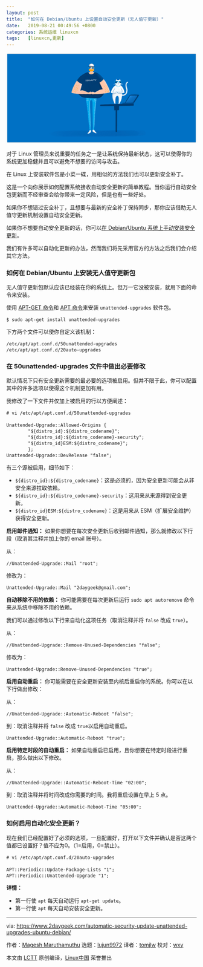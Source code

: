 ```yaml
---
layout: post
title:	"如何在 Debian/Ubuntu 上设置自动安全更新（无人值守更新）"
date:	2019-08-21 00:49:56 +0800 
categories:	系统运维 linuxcn 
tags:	[linuxcn,更新]
---
```



![](/Asserts/Images/album/201908/21/004920ov42f4jiedx23t23.png)


对于 Linux 管理员来说重要的任务之一是让系统保持最新状态，这可以使得你的系统更加稳健并且可以避免不想要的访问与攻击。


在 Linux 上安装软件包是小菜一碟，用相似的方法我们也可以更新安全补丁。


这是一个向你展示如何配置系统接收自动安全更新的简单教程。当你运行自动安全包更新而不经审查会给你带来一定风险，但是也有一些好处。


如果你不想错过安全补丁，且想要与最新的安全补丁保持同步，那你应该借助无人值守更新机制设置自动安全更新。


如果你不想要自动安全更新的话，你可以[在 Debian/Ubuntu 系统上手动安装安全更新](https://www.2daygeek.com/manually-install-security-updates-ubuntu-debian/)。


我们有许多可以自动化更新的办法，然而我们将先采用官方的方法之后我们会介绍其它方法。


### 如何在 Debian/Ubuntu 上安装无人值守更新包


无人值守更新包默认应该已经装在你的系统上。但万一它没被安装，就用下面的命令来安装。


使用 [APT-GET 命令](https://www.2daygeek.com/apt-get-apt-cache-command-examples-manage-packages-debian-ubuntu-systems/)和 [APT 命令](https://www.2daygeek.com/apt-command-examples-manage-packages-debian-ubuntu-systems/)来安装 `unattended-upgrades` 软件包。



```
$ sudo apt-get install unattended-upgrades
```

下方两个文件可以使你自定义该机制：



```
/etc/apt/apt.conf.d/50unattended-upgrades
/etc/apt/apt.conf.d/20auto-upgrades
```

### 在 50unattended-upgrades 文件中做出必要修改


默认情况下只有安全更新需要的最必要的选项被启用。但并不限于此，你可以配置其中的许多选项以使得这个机制更加有用。


我修改了一下文件并仅加上被启用的行以方便阐述：



```
# vi /etc/apt/apt.conf.d/50unattended-upgrades

Unattended-Upgrade::Allowed-Origins {
        "${distro_id}:${distro_codename}";
        "${distro_id}:${distro_codename}-security";
        "${distro_id}ESM:${distro_codename}";
        };
Unattended-Upgrade::DevRelease "false";
```

有三个源被启用，细节如下：


* `${distro_id}:${distro_codename}`：这是必须的，因为安全更新可能会从非安全来源拉取依赖。
* `${distro_id}:${distro_codename}-security`：这用来从来源得到安全更新。
* `${distro_id}ESM:${distro_codename}`：这是用来从 ESM（扩展安全维护）获得安全更新。


**启用邮件通知：** 如果你想要在每次安全更新后收到邮件通知，那么就修改以下行段（取消其注释并加上你的 email 账号）。


从：



```
//Unattended-Upgrade::Mail "root";
```

修改为：



```
Unattended-Upgrade::Mail "2daygeek@gmail.com";
```

**自动移除不用的依赖：** 你可能需要在每次更新后运行 `sudo apt autoremove` 命令来从系统中移除不用的依赖。


我们可以通过修改以下行来自动化这项任务（取消注释并将 `false` 改成 `true`）。


从：



```
//Unattended-Upgrade::Remove-Unused-Dependencies "false";
```

修改为：



```
Unattended-Upgrade::Remove-Unused-Dependencies "true";
```

**启用自动重启：** 你可能需要在安全更新安装至内核后重启你的系统。你可以在以下行做出修改：


从：



```
//Unattended-Upgrade::Automatic-Reboot "false";
```

到：取消注释并将 `false` 改成 `true`以启用自动重启。



```
Unattended-Upgrade::Automatic-Reboot "true";
```

**启用特定时段的自动重启：** 如果自动重启已启用，且你想要在特定时段进行重启，那么做出以下修改。


从：



```
//Unattended-Upgrade::Automatic-Reboot-Time "02:00";
```

到：取消注释并将时间改成你需要的时间。我将重启设置在早上 5 点。



```
Unattended-Upgrade::Automatic-Reboot-Time "05:00";
```

### 如何启用自动化安全更新？


现在我们已经配置好了必须的选项，一旦配置好，打开以下文件并确认是否这两个值都已设置好？值不应为0。（1=启用，0=禁止）。



```
# vi /etc/apt/apt.conf.d/20auto-upgrades

APT::Periodic::Update-Package-Lists "1";
APT::Periodic::Unattended-Upgrade "1";
```

**详情：**


* 第一行使 `apt` 每天自动运行 `apt-get update`。
* 第一行使 `apt` 每天自动安装安全更新。




---


via: <https://www.2daygeek.com/automatic-security-update-unattended-upgrades-ubuntu-debian/>


作者：[Magesh Maruthamuthu](https://www.2daygeek.com/author/magesh/) 选题：[lujun9972](https://github.com/lujun9972) 译者：[tomjlw](https://github.com/tomjlw) 校对：[wxy](https://github.com/wxy)


本文由 [LCTT](https://github.com/LCTT/TranslateProject) 原创编译，[Linux中国](https://linux.cn/) 荣誉推出

